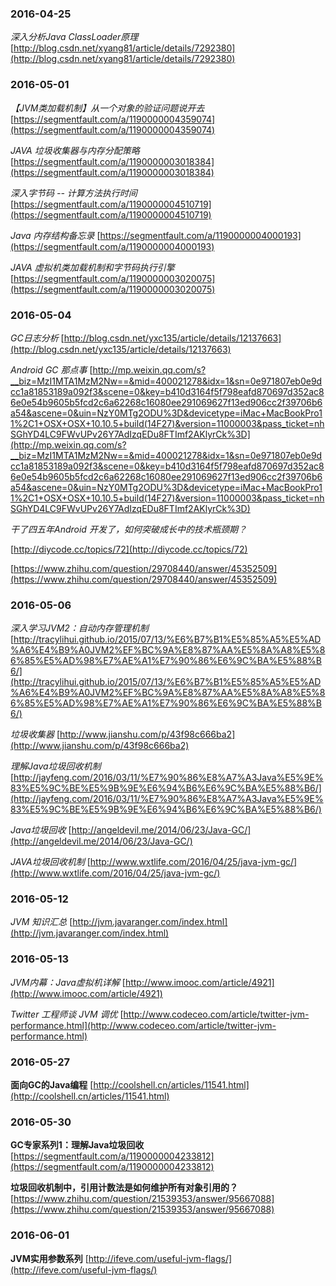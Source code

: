 ### 2016-04-25
*深入分析Java ClassLoader原理* [http://blog.csdn.net/xyang81/article/details/7292380](http://blog.csdn.net/xyang81/article/details/7292380)

### 2016-05-01
*【JVM类加载机制】从一个对象的验证问题说开去*	[https://segmentfault.com/a/1190000004359074](https://segmentfault.com/a/1190000004359074)

*JAVA 垃圾收集器与内存分配策略*	[https://segmentfault.com/a/1190000003018384](https://segmentfault.com/a/1190000003018384)

*深入字节码 -- 计算方法执行时间*	[https://segmentfault.com/a/1190000004510719](https://segmentfault.com/a/1190000004510719)

*Java 内存结构备忘录*		[https://segmentfault.com/a/1190000004000193](https://segmentfault.com/a/1190000004000193)

*JAVA 虚拟机类加载机制和字节码执行引擎*		[https://segmentfault.com/a/1190000003020075](https://segmentfault.com/a/1190000003020075)

### 2016-05-04
*GC日志分析*	[http://blog.csdn.net/yxc135/article/details/12137663](http://blog.csdn.net/yxc135/article/details/12137663)

*Android GC 那点事*	[http://mp.weixin.qq.com/s?__biz=MzI1MTA1MzM2Nw==&mid=400021278&idx=1&sn=0e971807eb0e9dcc1a81853189a092f3&scene=0&key=b410d3164f5f798eafd870697d352ac86e0e54b9605b5fcd2c6a62268c16080ee291069627f13ed906cc2f39706b6a54&ascene=0&uin=NzY0MTg2ODU%3D&devicetype=iMac+MacBookPro11%2C1+OSX+OSX+10.10.5+build(14F27)&version=11000003&pass_ticket=nhSGhYD4LC9FWvUPv26Y7AdIzqEDu8FTImf2AKlyrCk%3D](http://mp.weixin.qq.com/s?__biz=MzI1MTA1MzM2Nw==&mid=400021278&idx=1&sn=0e971807eb0e9dcc1a81853189a092f3&scene=0&key=b410d3164f5f798eafd870697d352ac86e0e54b9605b5fcd2c6a62268c16080ee291069627f13ed906cc2f39706b6a54&ascene=0&uin=NzY0MTg2ODU%3D&devicetype=iMac+MacBookPro11%2C1+OSX+OSX+10.10.5+build(14F27)&version=11000003&pass_ticket=nhSGhYD4LC9FWvUPv26Y7AdIzqEDu8FTImf2AKlyrCk%3D)

*干了四五年Android 开发了，如何突破成长中的技术瓶颈期？*	

[http://diycode.cc/topics/72](http://diycode.cc/topics/72)

[https://www.zhihu.com/question/29708440/answer/45352509](https://www.zhihu.com/question/29708440/answer/45352509)

### 2016-05-06
*深入学习JVM2：自动内存管理机制*	[http://tracylihui.github.io/2015/07/13/%E6%B7%B1%E5%85%A5%E5%AD%A6%E4%B9%A0JVM2%EF%BC%9A%E8%87%AA%E5%8A%A8%E5%86%85%E5%AD%98%E7%AE%A1%E7%90%86%E6%9C%BA%E5%88%B6/](http://tracylihui.github.io/2015/07/13/%E6%B7%B1%E5%85%A5%E5%AD%A6%E4%B9%A0JVM2%EF%BC%9A%E8%87%AA%E5%8A%A8%E5%86%85%E5%AD%98%E7%AE%A1%E7%90%86%E6%9C%BA%E5%88%B6/)

*垃圾收集器*	[http://www.jianshu.com/p/43f98c666ba2](http://www.jianshu.com/p/43f98c666ba2)

*理解Java垃圾回收机制*	[http://jayfeng.com/2016/03/11/%E7%90%86%E8%A7%A3Java%E5%9E%83%E5%9C%BE%E5%9B%9E%E6%94%B6%E6%9C%BA%E5%88%B6/](http://jayfeng.com/2016/03/11/%E7%90%86%E8%A7%A3Java%E5%9E%83%E5%9C%BE%E5%9B%9E%E6%94%B6%E6%9C%BA%E5%88%B6/)

*Java垃圾回收*	[http://angeldevil.me/2014/06/23/Java-GC/](http://angeldevil.me/2014/06/23/Java-GC/)

*JAVA垃圾回收机制*	[http://www.wxtlife.com/2016/04/25/java-jvm-gc/](http://www.wxtlife.com/2016/04/25/java-jvm-gc/)


### 2016-05-12
*JVM 知识汇总*	[http://jvm.javaranger.com/index.html](http://jvm.javaranger.com/index.html)

### 2016-05-13
*JVM内幕：Java虚拟机详解*		[http://www.imooc.com/article/4921](http://www.imooc.com/article/4921)

*Twitter 工程师谈 JVM 调优*	[http://www.codeceo.com/article/twitter-jvm-performance.html](http://www.codeceo.com/article/twitter-jvm-performance.html)

### 2016-05-27
**面向GC的Java编程**		[http://coolshell.cn/articles/11541.html](http://coolshell.cn/articles/11541.html)

### 2016-05-30
**GC专家系列1：理解Java垃圾回收**	[https://segmentfault.com/a/1190000004233812](https://segmentfault.com/a/1190000004233812)

**垃圾回收机制中，引用计数法是如何维护所有对象引用的？**		[https://www.zhihu.com/question/21539353/answer/95667088](https://www.zhihu.com/question/21539353/answer/95667088)

### 2016-06-01
**JVM实用参数系列**	[http://ifeve.com/useful-jvm-flags/](http://ifeve.com/useful-jvm-flags/)